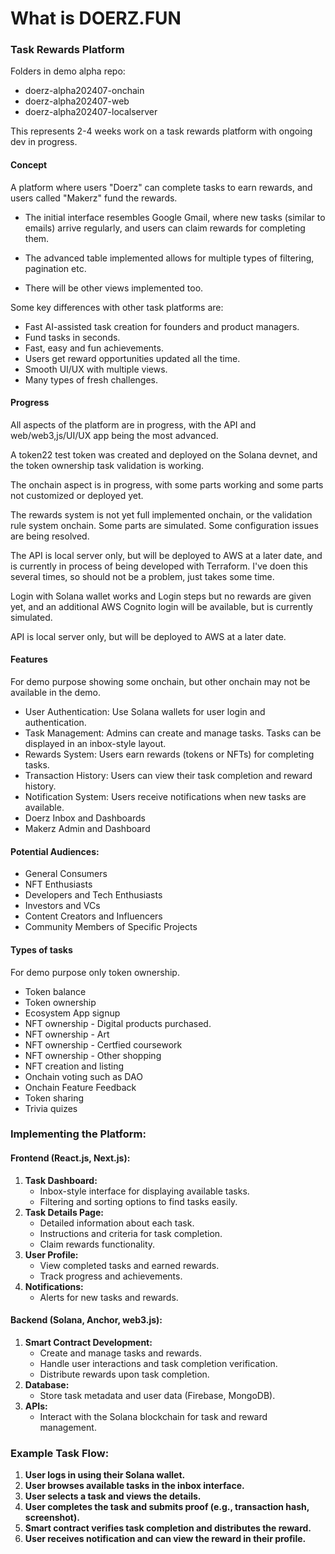 # What is DOERZ.FUN

### Task Rewards Platform

Folders in demo alpha repo:

* doerz-alpha202407-onchain
* doerz-alpha202407-web
* doerz-alpha202407-localserver

This represents 2-4 weeks work on a task rewards platform with ongoing dev in progress.

#### Concept

A platform where users "Doerz" can complete tasks to earn rewards, and users called "Makerz" fund the rewards.

* The initial interface resembles Google Gmail, where new tasks (similar to emails) arrive regularly, and users can claim rewards for completing them.

* The advanced table implemented allows for multiple types of filtering, pagination etc.

* There will be other views implemented too.

Some key differences with other task platforms are:

* Fast AI-assisted task creation for founders and product managers.
* Fund tasks in seconds.
* Fast, easy and fun achievements.
* Users get reward opportunities updated all the time.
* Smooth UI/UX with multiple views.
* Many types of fresh challenges.

#### Progress

All aspects of the platform are in progress, with the API and web/web3,js/UI/UX app being the most advanced.

A token22 test token was created and deployed on the Solana devnet, and the token ownership task validation is working.

The onchain aspect is in progress, with some parts working and some parts not customized or deployed yet. 

The rewards system is not yet full implemented onchain, or the validation rule system onchain. Some parts are simulated. Some configuration issues are being resolved.

The API is local server only, but will be deployed to AWS at a later date, and is currently in process of being developed with Terraform. I've doen this several times, so should not be a problem, just takes some time.

Login with Solana wallet works and Login steps but no rewards are given yet, and an additional AWS Cognito login will be available, but is currently simulated.

API is local server only, but will be deployed to AWS at a later date.

#### Features

For demo purpose showing some onchain, but other onchain may not be available in the demo.




* User Authentication: Use Solana wallets for user login and authentication.
* Task Management: Admins can create and manage tasks. Tasks can be displayed in an inbox-style layout.
* Rewards System: Users earn rewards (tokens or NFTs) for completing tasks.
* Transaction History: Users can view their task completion and reward history.
* Notification System: Users receive notifications when new tasks are available.
* Doerz Inbox and Dashboards
* Makerz Admin and Dashboard


#### Potential Audiences:

* General Consumers
* NFT Enthusiasts
* Developers and Tech Enthusiasts
* Investors and VCs
* Content Creators and Influencers
* Community Members of Specific Projects


#### Types of tasks

For demo purpose only token ownership.

* Token balance
* Token ownership
* Ecosystem App signup
* NFT ownership - Digital products purchased.
* NFT ownership - Art
* NFT ownership - Certfied coursework
* NFT ownership - Other shopping
* NFT creation and listing
* Onchain voting such as DAO
* Onchain Feature Feedback
* Token sharing
* Trivia quizes

### Implementing the Platform:

#### Frontend (React.js, Next.js):
1. **Task Dashboard:**
   - Inbox-style interface for displaying available tasks.
   - Filtering and sorting options to find tasks easily.
2. **Task Details Page:**
   - Detailed information about each task.
   - Instructions and criteria for task completion.
   - Claim rewards functionality.
3. **User Profile:**
   - View completed tasks and earned rewards.
   - Track progress and achievements.
4. **Notifications:**
   - Alerts for new tasks and rewards.

#### Backend (Solana, Anchor, web3.js):
1. **Smart Contract Development:**
   - Create and manage tasks and rewards.
   - Handle user interactions and task completion verification.
   - Distribute rewards upon task completion.
2. **Database:**
   - Store task metadata and user data (Firebase, MongoDB).
3. **APIs:**
   - Interact with the Solana blockchain for task and reward management.

### Example Task Flow:
1. **User logs in using their Solana wallet.**
2. **User browses available tasks in the inbox interface.**
3. **User selects a task and views the details.**
4. **User completes the task and submits proof (e.g., transaction hash, screenshot).**
5. **Smart contract verifies task completion and distributes the reward.**
6. **User receives notification and can view the reward in their profile.**
